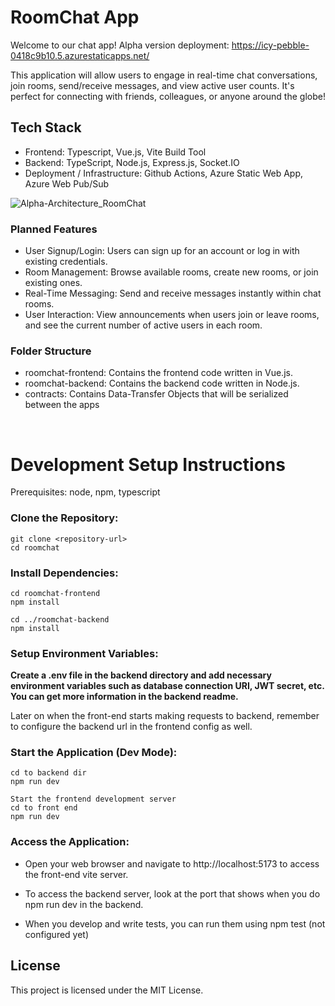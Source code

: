 # RoomChat App
Welcome to our chat app! Alpha version deployment: https://icy-pebble-0418c9b10.5.azurestaticapps.net/

This application will allow users to engage in real-time chat conversations, join rooms, send/receive messages, and view active user counts. It's perfect for connecting with friends, colleagues, or anyone around the globe!


## Tech Stack
- Frontend: Typescript, Vue.js, Vite Build Tool
- Backend: TypeScript, Node.js, Express.js, Socket.IO
- Deployment / Infrastructure: Github Actions, Azure Static Web App, Azure Web Pub/Sub 

![Alpha-Architecture_RoomChat](https://github.com/CODE-MNA/RoomChat/assets/97069432/d4e77b40-59c4-4de1-a9a5-0587a34dabf7)


### Planned Features
- User Signup/Login: Users can sign up for an account or log in with existing credentials.
- Room Management: Browse available rooms, create new rooms, or join existing ones.
- Real-Time Messaging: Send and receive messages instantly within chat rooms.
- User Interaction: View announcements when users join or leave rooms, and see the current number of active users in each room.

### Folder Structure
- roomchat-frontend: Contains the frontend code written in Vue.js.
- roomchat-backend: Contains the backend code written in Node.js.
- contracts: Contains Data-Transfer Objects that will be serialized between the apps
<br/>



# Development Setup Instructions

Prerequisites: node, npm, typescript

### Clone the Repository:

```
git clone <repository-url>
cd roomchat
```
### Install Dependencies:
```
cd roomchat-frontend
npm install
```
```
cd ../roomchat-backend
npm install
```
### Setup Environment Variables:

<b>Create a .env file in the backend directory and add necessary environment variables such as database connection URI, JWT secret, etc. You can get more information in the backend readme.</b>

Later on when the front-end starts making requests to backend, remember
to configure the backend url in the frontend config as well.

### Start the Application (Dev Mode):

```
cd to backend dir
npm run dev
```

```
Start the frontend development server
cd to front end
npm run dev
```

### Access the Application:

- Open your web browser and navigate to http://localhost:5173 to access the front-end vite server. 
- To access the backend server, look at the port that shows when you do npm run dev in the backend. 

- When you develop and write tests, you can run them using npm test (not configured yet)


## License
This project is licensed under the MIT License.

